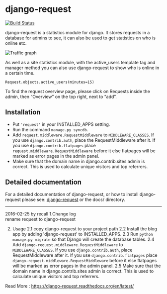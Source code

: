 django-request
==============

[![Build Status](http://img.shields.io/travis/kylef/django-request/master.svg?style=flat)](https://travis-ci.org/kylef/django-request)

django-request is a statistics module for django. It stores requests in a database for admins to see, it can also be used to get statistics on who is online etc.

![Traffic graph](docs/graph.png)

As well as a site statistics module, with the active_users template tag and manager method you can also use django-request to show who is online in a certain time.

    Request.objects.active_users(minutes=15)

To find the request overview page, please click on Requests inside the admin, then “Overview” on the top right, next to “add”.

Installation
------------

- Put `'request'` in your INSTALLED_APPS setting.
- Run the command `manage.py syncdb`.
- Add `request.middleware.RequestMiddleware` to `MIDDLEWARE_CLASSES`. If you use `django.contrib.auth`, place the RequestMiddleware after it. If you use `django.contrib.flatpages` place `request.middleware.RequestMiddleware` before it else flatpages will be marked as error pages in the admin panel.
- Make sure that the domain name in django.contrib.sites admin is correct. This is used to calculate unique visitors and top referrers.

Detailed documentation
----------------------

For a detailed documentation of django-request, or how to install django-request please see: [django-request](https://django-request.readthedocs.org/en/latest/) or the docs/ directory.



-------------------------------

2016-02-25 by recall
1.Change log  
    rename request to django-request

2. Usage
    2.1 copy django-request to your project path
    2.2 Install the blog app by adding 'django-request' to INSTALLED_APPS.
    2.3 Run `python manage.py migrate` so that Django will create the database tables.
    2.4 Add `django-request.middleware.RequestMiddleware` to `MIDDLEWARE_CLASSES`. If you use `django.contrib.auth`, place RequestMiddleware after it. If you use `django.contrib.flatpages` place `django-request.middleware.RequestMiddleware` before it else flatpages will be marked as error pages in the admin panel.
    2.5 Make sure that the domain name in django.contrib.sites admin is correct. This is used to calculate unique visitors and top referrers.

Read More : https://django-request.readthedocs.org/en/latest/
